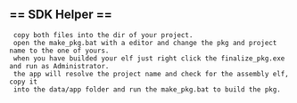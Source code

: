 ## == SDK Helper ==
     copy both files into the dir of your project.
     open the make_pkg.bat with a editor and change the pkg and project name to the one of yours.
     when you have builded your elf just right click the finalize_pkg.exe and run as Administrator.
     the app will resolve the project name and check for the assembly elf, copy it
     into the data/app folder and run the make_pkg.bat to build the pkg.